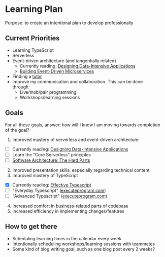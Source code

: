 # Learning Plan

Purpose: to create an intentional plan to develop professionally

## Current Priorities

- Learning TypeScript
- Serverless
- Event-driven architecture (and tangentially related)
  - Currently reading: [Designing Data-Intensive Applications](https://www.amazon.de/-/en/Martin-Kleppmann/dp/1449373321/ref=sr_1_1?keywords=datenintensive+anwendungen+gestalten&qid=1673550491&sprefix=designing+d%2Caps%2C101&sr=8-1)
  - [Building Event-Driven Microservices](https://www.amazon.de/-/en/gp/product/1492057894/ref=ox_sc_act_title_2?smid=A3JWKAKR8XB7XF&psc=1)
- Finding a [tutor](./tutoring_plan.md)
- Improve my communication and collaboration. This can be done through:
  - Live/mob/pair programming
  - Workshops/learning sessions

## Goals

For all these goals, answer: how will I know I am moving towards completion of the goal?

1. Improved mastery of serverless and event-driven architecture

- [ ] Currently reading: [Designing Data-Intensive Applications](https://www.amazon.de/-/en/Martin-Kleppmann/dp/1449373321/ref=sr_1_1?keywords=datenintensive+anwendungen+gestalten&qid=1673550491&sprefix=designing+d%2Caps%2C101&sr=8-1)
- [ ] Learn the "Core Serverless" principles
- [ ] [Software Architecture: The Hard Parts](https://www.amazon.de/-/en/gp/product/1492086894/ref=ox_sc_act_title_1?smid=A3JWKAKR8XB7XF&psc=1)

2. Improved presentation skills, especially regarding technical content
3. Improved mastery of TypeScript

- [x] Currently reading: [Effective Typescript](https://effectivetypescript.com/)
- [ ] "Everyday Typescript" ([executeprogram.com](https://www.executeprogram.com/course))
- [ ] "Advanced Typescript" ([executeprogram.com](https://www.executeprogram.com/course))

4. Increased comfort in business-related parts of codebase
5. Increased efficiency in implementing changes/features

## How to get there

- Scheduling learning times in the calendar every week
- Intentionally scheduling workshops/learning sessions with teammates
- Some kind of blog writing goal, such as one blog post every 2 weeks?
